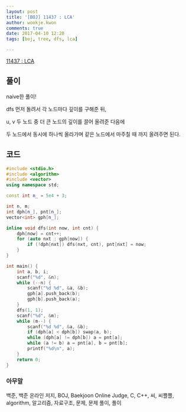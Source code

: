 ```yaml
---
layout: post
title: '[BOJ] 11437 : LCA'
author: wookje.kwon
comments: true
date: 2017-04-10 12:20
tags: [boj, tree, dfs, lca]

---
```


[11437 : LCA](https://www.acmicpc.net/problem/11437)

## 풀이

naive한 풀이!

dfs 먼저 돌려서 각 노드마다 깊이를 구해준 뒤,

u, v 두 노드 중 더 큰 노드의 깊이를 끌어 올려준 다음에

두 노드에서 동시에 하나씩 올라가며 같은 노드에서 마주칠 때 까지 올려주면 된다.

## 코드

```cpp
#include <stdio.h>
#include <algorithm>
#include <vector>
using namespace std;

const int n_ = 5e4 + 3;

int n, m;
int dph[n_], pnt[n_];
vector<int> gph[n_];

inline void dfs(int now, int cnt) {
	dph[now] = cnt++;
	for (auto nxt : gph[now]) {
		if (!dph[nxt]) dfs(nxt, cnt), pnt[nxt] = now;
	}
}

int main() {
	int a, b, i;
	scanf("%d", &n);
	while (--n) {
		scanf("%d %d", &a, &b);
		gph[a].push_back(b);
		gph[b].push_back(a);
	}
	dfs(1, 1);
	scanf("%d", &m);
	while (m--) {
		scanf("%d %d", &a, &b);
		if (dph[a] < dph[b]) swap(a, b);
		while (dph[a] != dph[b]) a = pnt[a];
		while (a != b) a = pnt[a], b = pnt[b];
		printf("%d\n", a);
	}
	return 0;
}
```

### 아무말  
백준, 백준 온라인 저지, BOJ, Baekjoon Online Judge, C, C++, 씨, 씨쁠쁠, algorithm, 알고리즘, 자료구조, 문제, 문제 풀이, 풀이
